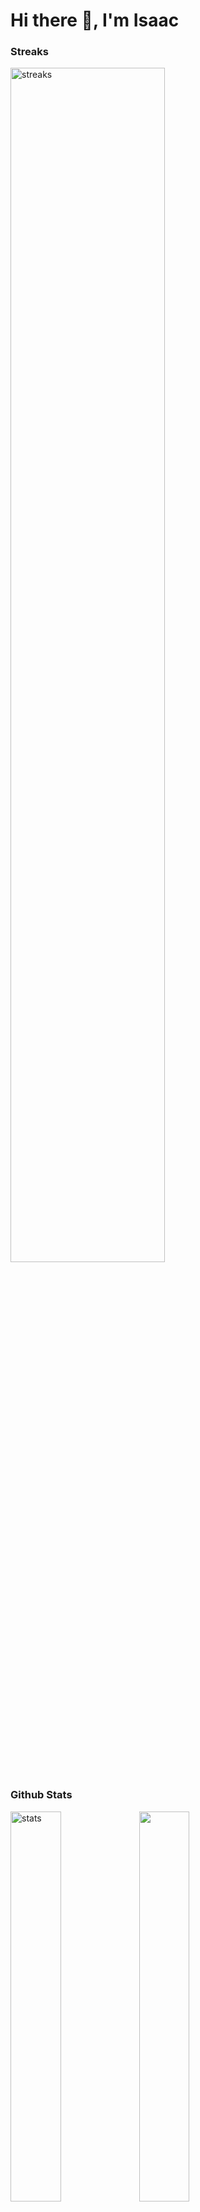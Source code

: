 <html>
<body>
 <h1> Hi there 👋, I'm Isaac </h1>
    
   <h3> Streaks </h3>
    <a href="https://git.io/streak-stats"><img align="center" width="70%" alt="streaks" src="https://streak-stats.demolab.com?user=Bigizic&utcOffset=-7.00"/></a>
    <br>
      <h3> Github Stats </h3>
 <div>
 <img src="http://github-profile-summary-cards.vercel.app/api/cards/repos-per-language?username=Bigizic&theme=github_dark&exclude={exclude}" width="40%" alt="stats"> </img>
 <img src="http://github-profile-summary-cards.vercel.app/api/cards/most-commit-language?username=Bigizic&theme=github_dark&exclude={exclude}" width="40%" alt"Stats"> </img>
 <img src="http://github-profile-summary-cards.vercel.app/api/cards/stats?username=Bigizic&theme=github_dark" width="40%" alt="stats"> </img>
 <img src="http://github-profile-summary-cards.vercel.app/api/cards/productive-time?username=Bigizic&theme=github_dark&utcOffset=+0.00" width="40%" alt="stats"> </img>
 </div>
 <br>
 <br>
 <h3> Social Links </h3>
 </body>
 </html>
 
 
 [![Github](https://img.shields.io/badge/Github-000000?&style=for-the-badge&logo=github&logoColor=white)](https://github.com/Bigizic)
[![Linkedin](https://img.shields.io/badge/linkedin-%230077B5.svg?&style=for-the-badge&logo=linkedin&logoColor=white)]( https://www.linkedin.com/in/isaac-ajibola-73a31025a)
[![Gmail](https://img.shields.io/badge/gmail-D14836?&style=for-the-badge&logo=gmail&logoColor=white)](Olalekanisaac75@gmail.com)
 





 <br>
 <br>
 <br>
 <br>
 <h3> Profile Card </h3>
 <img src="http://github-profile-summary-cards.vercel.app/api/cards/profile-details?username=Bigizic&theme=github&utcOffset=+0.00" width="70%" alt="Isaac Stats"> </img>


<!--
**Bigizic/Bigizic** is a ✨ _special_ ✨ repository because its `README.md` (this file) appears on your GitHub profile.

Here are some ideas to get you started:

- 🔭 I’m currently working on ...
- 👯 I’m looking to collaborate on Web Dev
- 🤔 I’m looking for help with ...
- 💬 Ask me about ...
- 📫 How to reach me: ...
- 😄 Pronouns: ...
- ⚡ Fun fact: ...
-->
